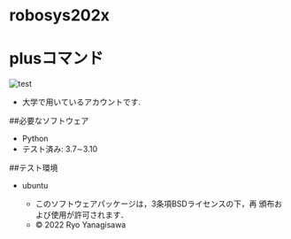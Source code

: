 # robosys202x
# plusコマンド
![test](https://github.com/ryo0806/robosys202x/actions/workflows/test.yml/badge.svg)

* 大学で用いているアカウントです.


##必要なソフトウェア
* Python
 * テスト済み: 3.7∼3.10

##テスト環境
* ubuntu

  * このソフトウェアパッケージは，3条項BSDライセンスの下，再
頒布および使用が許可されます．
  * © 2022 Ryo Yanagisawa


